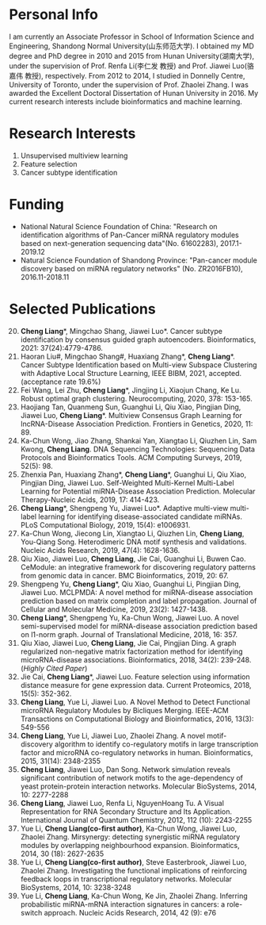 # Personal Info
I am currently an Associate Professor in School of Information Science and Engineering, Shandong Normal University(山东师范大学). I obtained my MD degree and PhD degree in 2010 and 2015 from Hunan University(湖南大学), under the supervision of Prof. Renfa Li(李仁发 教授) and Prof. Jiawei Luo(骆嘉伟 教授), respectively. From 2012 to 2014, I studied in Donnelly Centre, University of Toronto, under the supervision of Prof. Zhaolei Zhang. I was awarded the Excellent Doctoral Dissertation of Hunan University in 2016. My current research interests include bioinformatics and machine learning. 

# Research Interests
1. Unsupervised multiview learning
2. Feature selection
3. Cancer subtype identification

# Funding
- National Natural Science Foundation of China: "Research on identification algorithms of Pan-Cancer miRNA regulatory modules based on next-generation sequencing data"(No. 61602283), 2017.1-2019.12
- Natural Science Foundation of Shandong Province: "Pan-cancer module discovery based on miRNA regulatory networks" (No. ZR2016FB10), 2016.11-2018.11

# Selected Publications
20. **Cheng Liang***, Mingchao Shang, Jiawei Luo\*. Cancer subtype identification by consensus guided graph autoencoders. Bioinformatics, 2021: 37(24):4779-4786.
19. Haoran Liu#, Mingchao Shang#, Huaxiang Zhang\*, **Cheng Liang**\*. Cancer Subtype Identification based on Multi-view Subspace Clustering with Adaptive Local Structure Learning, IEEE BIBM, 2021, accepted. (acceptance rate 19.6%)
18. Fei Wang, Lei Zhu, **Cheng Liang***, Jingjing Li, Xiaojun Chang, Ke Lu. Robust optimal graph clustering. Neurocomputing, 2020, 378: 153-165.
17. Haojiang Tan, Quanmeng Sun, Guanghui Li, Qiu Xiao, Pingjian Ding, Jiawei Luo, **Cheng Liang***. Multiview Consensus Graph Learning for lncRNA-Disease Association Prediction. Frontiers in Genetics, 2020, 11: 89.
16. Ka-Chun Wong, Jiao Zhang, Shankai Yan, Xiangtao Li, Qiuzhen Lin, Sam Kwong, **Cheng Liang**. DNA Sequencing Technologies: Sequencing Data Protocols and Bioinformatics Tools. ACM Computing Surveys, 2019, 52(5): 98.
15. Zhenxia Pan, Huaxiang Zhang\*, **Cheng Liang***, Guanghui Li, Qiu Xiao, Pingjian Ding, Jiawei Luo. Self-Weighted Multi-Kernel Multi-Label Learning for Potential miRNA-Disease Association Prediction. Molecular Therapy-Nucleic Acids, 2019, 17: 414-423.
14. **Cheng Liang***, Shengpeng Yu, Jiawei Luo\*. Adaptive multi-view multi-label learning for identifying disease-associated candidate miRNAs. PLoS Computational Biology, 2019, 15(4): e1006931.
13. Ka-Chun Wong, Jiecong Lin, Xiangtao Li, Qiuzhen Lin, **Cheng Liang**, You-Qiang Song. Heterodimeric DNA motif synthesis and validations. Nucleic Acids Research, 2019, 47(4): 1628-1636.
12. Qiu Xiao, Jiawei Luo, **Cheng Liang**, Jie Cai, Guanghui Li, Buwen Cao. CeModule: an integrative framework for discovering regulatory patterns from genomic data in cancer. BMC Bioinformatics, 2019, 20: 67.
11. Shengpeng Yu, **Cheng Liang***, Qiu Xiao, Guanghui Li, Pingjian Ding, Jiawei Luo. MCLPMDA: A novel method for miRNA-disease association prediction based on matrix completion and label propagation. Journal of Cellular and Molecular Medicine, 2019, 23(2): 1427-1438.
10. **Cheng Liang***, Shengpeng Yu, Ka-Chun Wong, Jiawei Luo. A novel semi-supervised model for miRNA-disease association prediction based on l1-norm graph. Journal of Translational Medicine, 2018, 16: 357.
9. Qiu Xiao, Jiawei Luo, **Cheng Liang**, Jie Cai, Pingjian Ding. A graph regularized non-negative matrix factorization method for identifying microRNA-disease associations. Bioinformatics, 2018, 34(2): 239-248. (_Highly Cited Paper_)
8. Jie Cai, **Cheng Liang***, Jiawei Luo. Feature selection using information distance measure for gene expression data. Current Proteomics, 2018, 15(5): 352-362.
7.	**Cheng Liang**, Yue Li, Jiawei Luo. A Novel Method to Detect Functional microRNA Regulatory Modules by Bicliques Merging. IEEE-ACM Transactions on Computational Biology and Bioinformatics, 2016, 13(3): 549-556
6.	**Cheng Liang**, Yue Li, Jiawei Luo, Zhaolei Zhang. A novel motif-discovery algorithm to identify co-regulatory motifs in large transcription factor and microRNA co-regulatory networks in human. Bioinformatics, 2015, 31(14): 2348-2355
5.	**Cheng Liang**, Jiawei Luo, Dan Song. Network simulation reveals significant contribution of network motifs to the age-dependency of yeast protein-protein interaction networks. Molecular BioSystems, 2014, 10: 2277-2288
4.	**Cheng Liang**, Jiawei Luo, Renfa Li, NguyenHoang Tu. A Visual Representation for RNA Secondary Structure and Its Application. International Journal of Quantum Chemistry, 2012, 112 (10): 2243-2255
3.	Yue Li, **Cheng Liang(co-first author)**, Ka-Chun Wong, Jiawei Luo, Zhaolei Zhang. Mirsynergy: detecting synergistic miRNA regulatory modules by overlapping neighbourhood expansion. Bioinformatics, 2014, 30 (18): 2627-2635
2.	Yue Li, **Cheng Liang(co-first author)**, Steve Easterbrook, Jiawei Luo, Zhaolei Zhang. Investigating the functional implications of reinforcing feedback loops in transcriptional regulatory networks. Molecular BioSystems, 2014, 10: 3238-3248
1.	Yue Li, **Cheng Liang**, Ka-Chun Wong, Ke Jin, Zhaolei Zhang. Inferring probabilistic miRNA-mRNA interaction signatures in cancers: a role-switch approach. Nucleic Acids Research, 2014, 42 (9): e76
